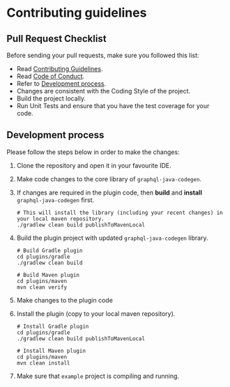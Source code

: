 # Contributing guidelines

## Pull Request Checklist

Before sending your pull requests, make sure you followed this list:

- Read [Contributing Guidelines](CONTRIBUTING.md).
- Read [Code of Conduct](CODE_OF_CONDUCT.md).
- Refer to [Development process](#development-process).
- Changes are consistent with the Coding Style of the project.
- Build the project locally.
- Run Unit Tests and ensure that you have the test coverage for your code.


## Development process

Please follow the steps below in order to make the changes:

1. Clone the repository and open it in your favourite IDE.
2. Make code changes to the core library of `graphql-java-codegen`.
3. If changes are required in the plugin code, then **build** and **install** `graphql-java-codegen` first.

   ```shell script
   # This will install the library (including your recent changes) in your local maven repository.
   ./gradlew clean build publishToMavenLocal
   ```
   
4. Build the plugin project with updated `graphql-java-codegen` library.

   ```shell script
   # Build Gradle plugin
   cd plugins/gradle
   ./gradlew clean build
   
   # Build Maven plugin
   cd plugins/maven
   mvn clean verify 
   ```

5. Make changes to the plugin code
6. Install the plugin (copy to your local maven repository).

   ```shell script
   # Install Gradle plugin
   cd plugins/gradle
   ./gradlew clean build publishToMavenLocal
   
   # Install Maven plugin
   cd plugins/maven
   mvn clean install 
   ```

7. Make sure that `example` project is compiling and running.